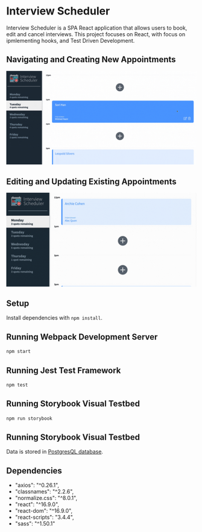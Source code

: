 # Interview Scheduler

Interview Scheduler is a SPA React application that allows users to book, edit and cancel interviews. This project focuses on React, with focus on ipmlementing hooks, and Test Driven Development.

## Navigating and Creating New Appointments
!["Gif of navigating then creating new appointments"](https://github.com/KehanYe/-scheduler/blob/master/docs/Edit%20and%20Update%20Appointments.gif)

## Editing and Updating Existing Appointments
!["Gif of navigating editing and updating appointment"](https://github.com/KehanYe/-scheduler/blob/master/docs/Navigating%20and%20Creating%20New%20Appointments.gif)


## Setup

Install dependencies with `npm install`.

## Running Webpack Development Server

```sh
npm start
```

## Running Jest Test Framework

```sh
npm test
```

## Running Storybook Visual Testbed

```sh
npm run storybook
```

## Running Storybook Visual Testbed
Data is stored in [PostgresQL database](https://github.com/KehanYe/scheduler-api). 

## Dependencies
- "axios": "^0.26.1",
- "classnames": "^2.2.6",
- "normalize.css": "^8.0.1",
- "react": "^16.9.0",
- "react-dom": "^16.9.0",
- "react-scripts": "3.4.4",
- "sass": "^1.50.1"
